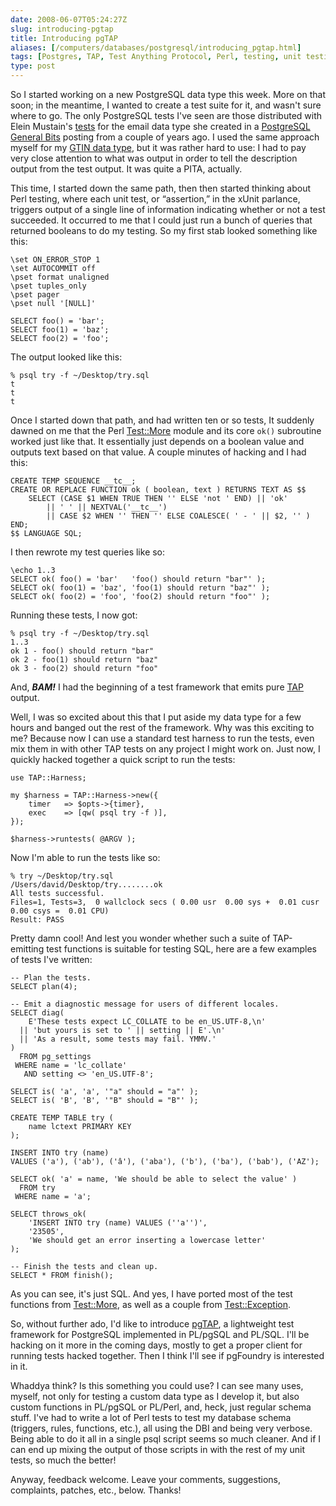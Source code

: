 ```yaml
--- 
date: 2008-06-07T05:24:27Z
slug: introducing-pgtap
title: Introducing pgTAP
aliases: [/computers/databases/postgresql/introducing_pgtap.html]
tags: [Postgres, TAP, Test Anything Protocol, Perl, testing, unit testing]
type: post
---
```


So I started working on a new PostgreSQL data type this week. More on that soon;
in the meantime, I wanted to create a test suite for it, and wasn't sure where
to go. The only PostgreSQL tests I've seen are those distributed with Elein
Mustain's [tests] for the email data type she created in a [PostgreSQL General
Bits] posting from a couple of years ago. I used the same approach myself for my
[GTIN data type], but it was rather hard to use: I had to pay very close
attention to what was output in order to tell the description output from the
test output. It was quite a PITA, actually.

This time, I started down the same path, then then started thinking about Perl
testing, where each unit test, or “assertion,” in the xUnit parlance, triggers
output of a single line of information indicating whether or not a test
succeeded. It occurred to me that I could just run a bunch of queries that
returned booleans to do my testing. So my first stab looked something like this:

    \set ON_ERROR_STOP 1
    \set AUTOCOMMIT off
    \pset format unaligned
    \pset tuples_only
    \pset pager
    \pset null '[NULL]'

    SELECT foo() = 'bar';
    SELECT foo(1) = 'baz';
    SELECT foo(2) = 'foo';

The output looked like this:

    % psql try -f ~/Desktop/try.sql
    t
    t
    t

Once I started down that path, and had written ten or so tests, It suddenly
dawned on me that the Perl [Test::More] module and its core `ok()` subroutine
worked just like that. It essentially just depends on a boolean value and
outputs text based on that value. A couple minutes of hacking and I had this:

    CREATE TEMP SEQUENCE __tc__;
    CREATE OR REPLACE FUNCTION ok ( boolean, text ) RETURNS TEXT AS $$
        SELECT (CASE $1 WHEN TRUE THEN '' ELSE 'not ' END) || 'ok'
            || ' ' || NEXTVAL('__tc__')
            || CASE $2 WHEN '' THEN '' ELSE COALESCE( ' - ' || $2, '' ) END;
    $$ LANGUAGE SQL;

I then rewrote my test queries like so:

    \echo 1..3
    SELECT ok( foo() = 'bar'   'foo() should return "bar"' );
    SELECT ok( foo(1) = 'baz', 'foo(1) should return "baz"' );
    SELECT ok( foo(2) = 'foo', 'foo(2) should return "foo"' );

Running these tests, I now got:

    % psql try -f ~/Desktop/try.sql
    1..3
    ok 1 - foo() should return "bar"
    ok 2 - foo(1) should return "baz"
    ok 3 - foo(2) should return "foo"

And, ***BAM!*** I had the beginning of a test framework that emits pure [TAP]
output.

Well, I was so excited about this that I put aside my data type for a few hours
and banged out the rest of the framework. Why was this exciting to me? Because
now I can use a standard test harness to run the tests, even mix them in with
other TAP tests on any project I might work on. Just now, I quickly hacked
together a quick script to run the tests:

    use TAP::Harness;

    my $harness = TAP::Harness->new({
        timer   => $opts->{timer},
        exec    => [qw( psql try -f )],
    });

    $harness->runtests( @ARGV );

Now I'm able to run the tests like so:

    % try ~/Desktop/try.sql        
    /Users/david/Desktop/try........ok   
    All tests successful.
    Files=1, Tests=3,  0 wallclock secs ( 0.00 usr  0.00 sys +  0.01 cusr  0.00 csys =  0.01 CPU)
    Result: PASS

Pretty damn cool! And lest you wonder whether such a suite of TAP-emitting test
functions is suitable for testing SQL, here are a few examples of tests I've
written:

    -- Plan the tests.
    SELECT plan(4);

    -- Emit a diagnostic message for users of different locales.
    SELECT diag(
        E'These tests expect LC_COLLATE to be en_US.UTF-8,\n'
      || 'but yours is set to ' || setting || E'.\n'
      || 'As a result, some tests may fail. YMMV.'
    )
      FROM pg_settings
     WHERE name = 'lc_collate'
       AND setting <> 'en_US.UTF-8';

    SELECT is( 'a', 'a', '"a" should = "a"' );
    SELECT is( 'B', 'B', '"B" should = "B"' );

    CREATE TEMP TABLE try (
        name lctext PRIMARY KEY
    );

    INSERT INTO try (name)
    VALUES ('a'), ('ab'), ('â'), ('aba'), ('b'), ('ba'), ('bab'), ('AZ');

    SELECT ok( 'a' = name, 'We should be able to select the value' )
      FROM try
     WHERE name = 'a';

    SELECT throws_ok(
        'INSERT INTO try (name) VALUES (''a'')',
        '23505',
        'We should get an error inserting a lowercase letter'
    );

    -- Finish the tests and clean up.
    SELECT * FROM finish();

As you can see, it's just SQL. And yes, I have ported most of the test functions
from [Test::More], as well as a couple from [Test::Exception].

So, without further ado, I'd like to introduce [pgTAP], a lightweight test
framework for PostgreSQL implemented in PL/pgSQL and PL/SQL. I'll be hacking on
it more in the coming days, mostly to get a proper client for running tests
hacked together. Then I think I'll see if pgFoundry is interested in it.

Whaddya think? Is this something you could use? I can see many uses, myself, not
only for testing a custom data type as I develop it, but also custom functions
in PL/pgSQL or PL/Perl, and, heck, just regular schema stuff. I've had to write
a lot of Perl tests to test my database schema (triggers, rules, functions,
etc.), all using the DBI and being very verbose. Being able to do it all in a
single psql script seems so much cleaner. And if I can end up mixing the output
of those scripts in with the rest of my unit tests, so much the better!

Anyway, feedback welcome. Leave your comments, suggestions, complaints, patches,
etc., below. Thanks!

  [tests]: http://www.varlena.com/varlena/GeneralBits/Tidbits/email_test.sql
    "Testing the email data type"
  [PostgreSQL General Bits]: http://www.varlena.com/GeneralBits/128.php
    "Base Type using Domains"
  [GTIN data type]: http://pgfoundry.org/projects/gtin/ "GTIN data type project
    info"
  [Test::More]: http://search.cpan.org/perldoc?Test::More "Test::More on CPAN"
  [TAP]: http://testanything.org/ "Test Anything Protocol"
  [Test::Exception]: http://search.cpan.org/perldoc?Test::Exception
    "Test::Exception on CPAN"
  [pgTAP]: https://svn.kineticode.com/pgtap/trunk "pgTAP Subversion repository"
